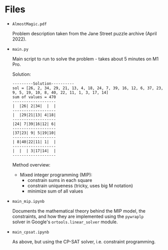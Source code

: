 # Files

* `AlmostMagic.pdf`

    Problem description taken from the Jane Street puzzle archive (April 2022).

* `main.py`

    Main script to run to solve the problem - takes about 5 minutes on M1 Pro. 

    Solution:
    ```
    ---------Solution----------
    sol = [26, 2, 34, 29, 21, 13, 4, 18, 24, 7, 39, 16, 12, 6, 37, 23, 9, 5, 19, 10, 8, 40, 22, 11, 1, 3, 17, 14]
    sum of values = 470
    -------------------
    |  |26| 2|34|  |  |
    -------------------
    |  |29|21|13| 4|18|
    -------------------
    |24| 7|39|16|12| 6|
    -------------------
    |37|23| 9| 5|19|10|
    -------------------
    | 8|40|22|11| 1|  |
    -------------------
    |  |  | 3|17|14|  |
    -------------------
    ```
    
    Method overview:
    
    * Mixed integer programming (MIP):
        * constrain sums in each square
        * constrain uniqueness (tricky, uses big M notation)
        * minimize sum of all values
    
* `main_mip.ipynb`

    Documents the mathematical theory behind the MIP model,
    the constraints, and how they are implemented using the `pywraplp`  
    solver in Google's `ortools.linear_solver` module.
    
* `main_cpsat.ipynb`
    
    As above, but using the CP-SAT solver, i.e. constraint programming.
    